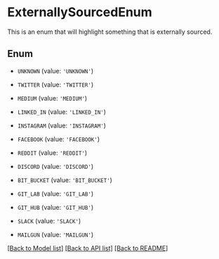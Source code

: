 # ExternallySourcedEnum

This is an enum that will highlight something that is externally sourced.

## Enum

* `UNKNOWN` (value: `'UNKNOWN'`)

* `TWITTER` (value: `'TWITTER'`)

* `MEDIUM` (value: `'MEDIUM'`)

* `LINKED_IN` (value: `'LINKED_IN'`)

* `INSTAGRAM` (value: `'INSTAGRAM'`)

* `FACEBOOK` (value: `'FACEBOOK'`)

* `REDDIT` (value: `'REDDIT'`)

* `DISCORD` (value: `'DISCORD'`)

* `BIT_BUCKET` (value: `'BIT_BUCKET'`)

* `GIT_LAB` (value: `'GIT_LAB'`)

* `GIT_HUB` (value: `'GIT_HUB'`)

* `SLACK` (value: `'SLACK'`)

* `MAILGUN` (value: `'MAILGUN'`)

[[Back to Model list]](../README.md#documentation-for-models) [[Back to API list]](../README.md#documentation-for-api-endpoints) [[Back to README]](../README.md)


